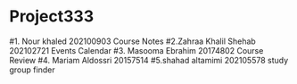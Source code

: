 # Project333
#1. Nour khaled 202100903 Course Notes 
#2.Zahraa Khalil Shehab 202102721 Events Calendar
#3. Masooma Ebrahim 20174802 Course Review 
#4. Mariam Aldossri   20157514
#5.shahad altamimi 202105578
study group finder

